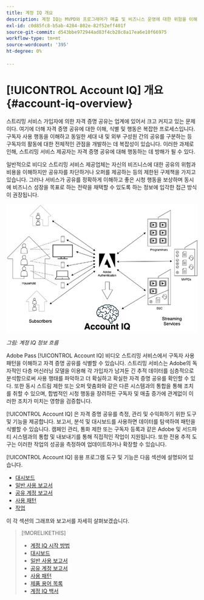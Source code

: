 ```yaml
---
title: 계정 IQ 개요
description: 계정 IQ는 MVPD와 프로그래머가 매출 및 비즈니스 운영에 대한 위험을 이해하고 자격 증명 사기의 영향을 완화하기 위해 취할 수 있는 가장 효과적인 조치를 결정하는 데 도움이 됩니다.
exl-id: c0d85fc8-b5ab-4284-802e-82f52eff401f
source-git-commit: d543bbe972944ad83f4cb28c8a17ea6e10f66975
workflow-type: tm+mt
source-wordcount: '395'
ht-degree: 0%

---
```


# [!UICONTROL Account IQ] 개요 {#account-iq-overview}

스트리밍 서비스 가입자에 의한 자격 증명 공유는 업계에 있어서 크고 커지고 있는 문제이다. 여기에 더해 자격 증명 공유에 대한 이해, 식별 및 행동은 복잡한 프로세스입니다. 구독자 사용 행동을 이해하고 동일한 세대 내 및 외부 구성원 간의 공유를 구분하는 등 구독자의 활동에 대한 전체적인 관점을 개발하는 데 복잡성이 있습니다. 이러한 과제로 인해, 스트리밍 서비스 제공자는 자격 증명 공유에 대해 행동하는 데 방해가 될 수 있다.


<div class "preview">
일반적으로 비디오 스트리밍 서비스 제공업체는 자신의 비즈니스에 대한 공유의 위험과 비용을 이해하지만 공유자를 차단하거나 오퍼를 제공하는 등의 제한된 구제책을 가지고 있습니다. 그러나 서비스가 공유를 정확하게 이해하고 좋은 시청 행동을 보상하며 동시에 비즈니스 성장을 목표로 하는 전략을 채택할 수 있도록 하는 정보에 입각한 접근 방식이 권장됩니다. </span>

![계정 IQ 흐름 다이어그램](assets/aiq-intro.png)

*그림: 계정 IQ 정보 흐름*

Adobe Pass [!UICONTROL Account IQ] 비디오 스트리밍 서비스에서 구독자 사용 패턴을 이해하고 자격 증명 공유를 식별할 수 있습니다. 스트리밍 서비스는 Adobe의 독자적인 다층 머신러닝 모델을 이용해 각 가입자가 남겨둔 긴 추적 데이터를 심층적으로 분석함으로써 사용 행태를 파악하고 더 확실하고 확실한 자격 증명 공유를 확인할 수 있다. 또한 동시 스트림 제한 또는 오퍼 맞춤화와 같은 다른 시스템과의 통합을 통해 조치를 취할 수 있으며, 합법적인 시청 행동을 장려하든 구독자 및 매출 증가에 관계없이 이러한 조치가 미치는 영향을 검증합니다.

[!UICONTROL Account IQ] 은 자격 증명 공유를 측정, 관리 및 수익화하기 위한 도구 및 기능을 제공합니다. 보고서, 분석 및 대시보드를 사용하면 데이터를 탐색하여 패턴을 식별할 수 있습니다. 캠페인 관리, 통화 제한 또는 구독자 등록과 같은 Adobe 및 서드파티 시스템과의 통합 및 내보내기를 통해 직접적인 작업이 지원됩니다. 또한 전용 추적 도구는 이러한 작업의 성공을 측정하여 업데이트하거나 확장할 수 있습니다.

[!UICONTROL Account IQ] 응용 프로그램 도구 및 기능은 다음 섹션에 설명되어 있습니다.

* [대시보드](/help/accountiq/dashboard.md)
* [일반 사용 보고서](/help/accountiq/general-usage-reports.md)
* [공유 계정 보고서](/help/accountiq/shared-acc-reports.md)
* [사용 패턴](/help/accountiq/usage-patterns.md)
* [작업](/help/accountiq/operations.md)

이 각 섹션의 그래프와 보고서를 자세히 살펴보겠습니다.

>[!MORELIKETHIS]
>
>* [계정 IQ 시작 방법](/help/accountiq/get-started.md)
>* [대시보드](/help/accountiq/dashboard.md)
>* [일반 사용 보고서](/help/accountiq/general-usage-reports.md)
>* [공유 계정 보고서](/help/accountiq/shared-acc-reports.md)
>* [사용 패턴](/help/accountiq/usage-patterns.md)
>* [제품 용어 목록](/help/accountiq/product-concepts.md)
>* [계정 IQ 백서](https://www.adobe.com/content/dam/dx/us/en/products/primetime/resources/primetime-account-iq-whitepaper.pdf)

<!-- Credential sharing is rampant and prevalent among subscribers in the video streaming industry. To add to it, understanding, identifying, and acting on password sharing is a complex process. There is complexity involved in understanding the subscriber usage behavior and developing a holistic view of viewer activity—for example, distinguishing sharing among members within the same household and outside. Due to this challenge, streaming service providers have inhibitions in acting against password sharing.

Generally, video streaming service providers consider password sharing as fatal for business and act strongly against it, by blocking the sharers. However, it is advised to follow a holistic approach that enables them to understand sharing accurately and adopt strategies to reward good viewing behavior and target business growth simultaneously.

![Account IQ flow diagram](assets/aiq-intro.png)

*Figure: Account IQ information flow*

Adobe Pass Account IQ enables video streaming services understand the subscriber usage patterns and identify password sharing by analyzing usage behavior. Moreover, it validates the impact of applying actions to encourage legitimate viewing behavior while maximizing business ROI, eventually growing subscribers and revenue.

By deeply analyzing the long, winding trail of data left behind by each subscriber using Adobe's proprietary multi-layer machine learning model, customers can understand usage behavior and identify password sharing with a greater degree of certainty, use the insights to validate the impact of applying actions to encourage legitimate viewing behavior while maximizing business growth, eventually act on password sharing using validated tactics to improve viewer experience, growing subscribers and revenue (for e.g. converting sharers to paid subscribers, managing ad loads based on sharing behavior, rewarding good behavior with better viewer experience).

Account IQ is helps you understand usage patterns and identify password sharing by leveraging the Adobe Pass Authentication  solution that processes a huge volume of TV Everywhere transactions. A proprietary multi-layer machine learning model trained by this real-world TVE data accurately characterizes usage patterns and helps video streaming services understand usage patterns and identify password sharing at an individual account level. Based on Adobe's customer experience management solutions, Account IQ enables video streaming services to effectively use their audience data to create actionable sharing profiles as well powers integrations with other Adobe Digital Experience and 3rd party solutions—for example, Adobe Pass Concurrency Monitoring or Adobe Analytics—to enable understanding usage patterns, identify and act upon password sharing.


<!-- The widespread availability of video content and streaming services bring with it problem of account sharing; eventually leading to the loss of revenue by content providers. Account IQ helps TV Everywhere and VOD (video on demand) providers understand the risks to their revenue and business operations, and determine the most effective actions to take to mitigate the impacts of credential fraud. It helps these media companies (MVPDs, Programmers, and VOD providers) manage and uncover the instances of password sharing with a high level of confidence, enabling them deliver better business outcomes and provide better viewing experiences for subscribers.

To help media companies better understand the password sharing within their businesses, Adobe Pass Account IQ determines **Password Sharing Risk Index** that rates every subscriber on their likelihood of sharing account credentials for subscription passwords, from very low to very high. Based on these calculations and the resulting indices, analytics are performed and visuals are generated for better understanding and interpretation of the account sharing behavior. Account IQ is a hosted web application, which you can access using your browser.

Account IQ assigns sharing scores to different subscriber accounts, so that the content providers (media companies, programmers, MVPDs, and VOD providers) can take informed decisions about subscriber accounts and check the illicit sharing.

Passwords are the main methods for viewers to authenticate, and there is a misconception that credential sharing is allowed. This idea makes illicit password sharing a common practice; necessitating the need for media companies to educate their viewers about permissible sharing and prevent illicit sharing.-->

